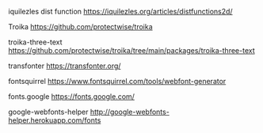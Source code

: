 iquilezles dist function
https://iquilezles.org/articles/distfunctions2d/

Troika
https://github.com/protectwise/troika

troika-three-text
https://github.com/protectwise/troika/tree/main/packages/troika-three-text

transfonter
https://transfonter.org/

fontsquirrel
https://www.fontsquirrel.com/tools/webfont-generator

fonts.google
https://fonts.google.com/

google-webfonts-helper
http://google-webfonts-helper.herokuapp.com/fonts
